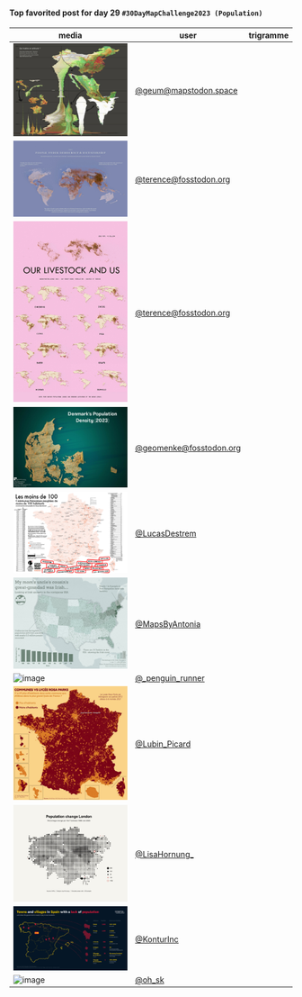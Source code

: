 #### Top favorited post for day 29 `#30DayMapChallenge2023 (Population)`

| media | user | trigramme |
|-------|------|-----------|
|![image](../uploads/829395cac7154add4de01ddef333236e/image.png)|[@geum@mapstodon.space](https://mastodon.tetaneutral.net/@geum@mapstodon.space/111495653589128835)|  |
|![image](../uploads/ede7654fa03abea5af797d9e384d114a/image.png)|[@terence@fosstodon.org](https://mastodon.tetaneutral.net/@terence@fosstodon.org/111493945216675851)|  |
|![image](../uploads/4fe96a897afb9d8ea1f7eb856a780fdd/image.png)|[@terence@fosstodon.org](https://mastodon.tetaneutral.net/@terence@fosstodon.org/111493833817261546)|  |
|![image](../uploads/ebe3de0cb68423b59a0836727939fbff/image.png)|[@geomenke@fosstodon.org](https://mastodon.tetaneutral.net/@geomenke@fosstodon.org/111493465555675168)|  |
|![image](../uploads/3e5f215dc466bd44c19684a5476dcbdd/image.png)|[@LucasDestrem](https://twitter.com/LucasDestrem/status/1729776623702917609)|  |
|![image](../uploads/47ee9abaead2ea79dd240e8313621813/image.png)|[@MapsByAntonia](https://twitter.com/MapsByAntonia/status/1729793091492606049)|  |
|![image](../uploads/d1fc5fe0c4f355f6cac8e89e7fb007b4/image.png)|[@_penguin_runner](https://twitter.com/_penguin_runner/status/1729783028891767069)|  |
|![image](../uploads/c3af44d4568c1233581108b0bbf57a1f/image.png)|[@Lubin_Picard](https://twitter.com/Lubin_Picard/status/1729757086001811604)|  |
|![image](../uploads/ff36ec225a16a55fbb73ae3a54c98934/image.png)|[@LisaHornung_](https://twitter.com/LisaHornung_/status/1729784854999392539)|  |
|![image](../uploads/3c0d62e6f1bb714d2fd109df4513760f/image.png)|[@KonturInc](https://twitter.com/KonturInc/status/1729772185529864319)|  |
|![image](https://makina-corpus.com/sites/default/files/2023-12/291668984-204a9ca6-ce48-499c-9b67-5bc864c4915d.jpeg)|[@oh_sk](https://twitter.com/oh_sk/status/1729860961748545696)|  |
